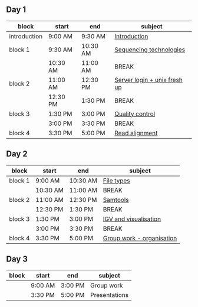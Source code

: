 

## Day 1

| block   	| start    	| end      	| subject                        	|
|---------	|----------	|----------	|--------------------------------	|
| introduction 	| 9:00 AM  	| 9:30 AM 	| [Introduction](day1/intro.md) |
| block 1 	| 9:30 AM  	| 10:30 AM 	| [Sequencing technologies](day1/sequencing_technologies.md) |
|         	| 10:30 AM 	| 11:00 AM 	| BREAK                          	|
| block 2 	| 11:00 AM 	| 12:30 PM 	| [Server login + unix fresh up](day1/server_login.md) 	     |
|         	| 12:30 PM 	| 1:30 PM  	| BREAK                          	|
| block 3 	| 1:30 PM  	| 3:00 PM  	| [Quality control](day1/quality_control.md)              	 |
|         	| 3:00 PM  	| 3:30 PM  	| BREAK                          	|
| block 4 	| 3:30 PM  	| 5:00 PM  	| [Read alignment](day1/read_alignment.md)                   |

## Day 2

| block   	| start    	| end      	| subject                             	|
|---------	|----------	|----------	|-------------------------------------	|
| block 1 	| 9:00 AM  	| 10:30 AM 	| [File types](day2/file_types.md)                          	|
|         	| 10:30 AM 	| 11:00 AM 	| BREAK                               	|
| block 2 	| 11:00 AM 	| 12:30 PM 	| [Samtools](day2/samtools.md)                   	|
|         	| 12:30 PM 	| 1:30 PM  	| BREAK                               	|
| block 3 	| 1:30 PM  	| 3:00 PM  	| [IGV and visualisation](day2/igv_visualisation.md)      |
|         	| 3:00 PM  	| 3:30 PM  	| BREAK                               	|
| block 4 	| 3:30 PM  	| 5:00 PM  	| [Group work - organisation](day2/group_work.md) 	|

## Day 3

| block 	| start   	| end     	| subject       	|
|-------	|---------	|---------	|---------------	|
|       	| 9:00 AM 	| 3:00 PM 	| Group work    	|
|       	| 3:30 PM 	| 5:00 PM 	| Presentations 	|
